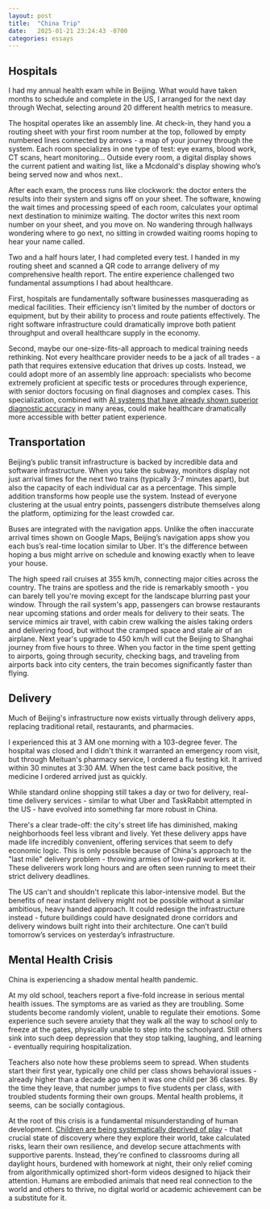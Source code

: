 ```yaml
---
layout: post
title:  "China Trip"
date:   2025-01-21 23:24:43 -0700
categories: essays
---
```


## Hospitals

I had my annual health exam while in Beijing. What would have taken months to schedule and complete in the US, I arranged for the next day through Wechat, selecting around 20 different health metrics to measure. 

The hospital operates like an assembly line. At check-in, they hand you a routing sheet with your first room number at the top, followed by empty numbered lines connected by arrows - a map of your journey through the system. Each room specializes in one type of test: eye exams, blood work, CT scans, heart monitoring… Outside every room, a digital display shows the current patient and waiting list, like a Mcdonald's display showing who’s being served now and whos next..

After each exam, the process runs like clockwork: the doctor enters the results into their system and signs off on your sheet. The software, knowing the wait times and processing speed of each room, calculates your optimal next destination to minimize waiting. The doctor writes this next room number on your sheet, and you move on. No wandering through hallways wondering where to go next, no sitting in crowded waiting rooms hoping to hear your name called.

Two and a half hours later, I had completed every test. I handed in my routing sheet and scanned a QR code to arrange delivery of my comprehensive health report. The entire experience challenged two fundamental assumptions I had about healthcare.

First, hospitals are fundamentally software businesses masquerading as medical facilities. Their efficiency isn't limited by the number of doctors or equipment, but by their ability to process and route patients effectively. The right software infrastructure could dramatically improve both patient throughput and overall healthcare supply in the economy.

Second, maybe our one-size-fits-all approach to medical training needs rethinking. Not every healthcare provider needs to be a jack of all trades - a path that requires extensive education that drives up costs. Instead, we could adopt more of an assembly line approach: specialists who become extremely proficient at specific tests or procedures through experience, with senior doctors focusing on final diagnoses and complex cases. This specialization, combined with [AI systems that have already shown superior diagnostic accuracy](https://www.health.harvard.edu/blog/can-ai-answer-medical-questions-better-than-your-doctor-202403273028) in many areas, could make healthcare dramatically more accessible with better patient experience. 


## Transportation

Beijing’s public transit infrastructure is backed by incredible data and software infrastructure. When you take the subway, monitors display not just arrival times for the next two trains (typically 3-7 minutes apart), but also the capacity of each individual car as a percentage. This simple addition transforms how people use the system. Instead of everyone clustering at the usual entry points, passengers distribute themselves along the platform, optimizing for the least crowded car.

Buses are integrated with the navigation apps. Unlike the often inaccurate arrival times shown on Google Maps, Beijing’s navigation apps show you each bus’s real-time location similar to Uber. It's the difference between hoping a bus might arrive on schedule and knowing exactly when to leave your house.

The high speed rail cruises at 355 km/h, connecting major cities across the country. The trains are spotless and the ride is remarkably smooth - you can barely tell you're moving except for the landscape blurring past your window. Through the rail system's app, passengers can browse restaurants near upcoming stations and order meals for delivery to their seats. The service mimics air travel, with cabin crew walking the aisles taking orders and delivering food, but without the cramped space and stale air of an airplane. Next year's upgrade to 450 km/h will cut the Beijing to Shanghai journey from five hours to three. When you factor in the time spent getting to airports, going through security, checking bags, and traveling from airports back into city centers, the train becomes significantly faster than flying.

## Delivery

Much of Beijing's infrastructure now exists virtually through delivery apps, replacing traditional retail, restaurants, and pharmacies. 

I experienced this at 3 AM one morning with a 103-degree fever. The hospital was closed and I didn't think it warranted an emergency room visit, but through Meituan's pharmacy service, I ordered a flu testing kit. It arrived within 30 minutes at 3:30 AM. When the test came back positive, the medicine I ordered arrived just as quickly. 

While standard online shopping still takes a day or two for delivery, real-time delivery services - similar to what Uber and TaskRabbit attempted in the US - have evolved into something far more robust in China.

There's a clear trade-off: the city's street life has diminished, making neighborhoods feel less vibrant and lively. Yet these delivery apps have made life incredibly convenient, offering services that seem to defy economic logic. This is only possible because of China's approach to the "last mile" delivery problem - throwing armies of low-paid workers at it. These deliverers work long hours and are often seen running to meet their strict delivery deadlines.

The US can't and shouldn't replicate this labor-intensive model. But the benefits of near instant delivery might not be possible without a similar ambitious, heavy handed approach.  It could redesign the infrastructure instead - future buildings could have designated drone corridors and delivery windows built right into their architecture. One can’t build tomorrow’s services on yesterday’s infrastructure. 


## Mental Health Crisis

China is experiencing a shadow mental health pandemic.

At my old school, teachers report a five-fold increase in serious mental health issues. The symptoms are as varied as they are troubling. Some students become randomly violent, unable to regulate their emotions. Some experience such severe anxiety that they walk all the way to school only to freeze at the gates, physically unable to step into the schoolyard. Still others sink into such deep depression that they stop talking, laughing, and learning - eventually requiring hospitalization.

Teachers also note how these problems seem to spread. When students start their first year, typically one child per class shows behavioral issues - already higher than a decade ago when it was one child per 36 classes. By the time they leave, that number jumps to five students per class, with troubled students forming their own groups. Mental health problems, it seems, can be socially contagious.

At the root of this crisis is a fundamental misunderstanding of human development. [Children are being systematically deprived of play](https://www.anxiousgeneration.com/) - that crucial state of discovery where they explore their world, take calculated risks, learn their own resilience, and develop secure attachments with supportive parents. Instead, they're confined to classrooms during all daylight hours, burdened with homework at night, their only relief coming from algorithmically optimized short-form videos designed to hijack their attention. Humans are embodied animals that need real connection to the world and others to thrive, no digital world or academic achievement can be a substitute for it. 